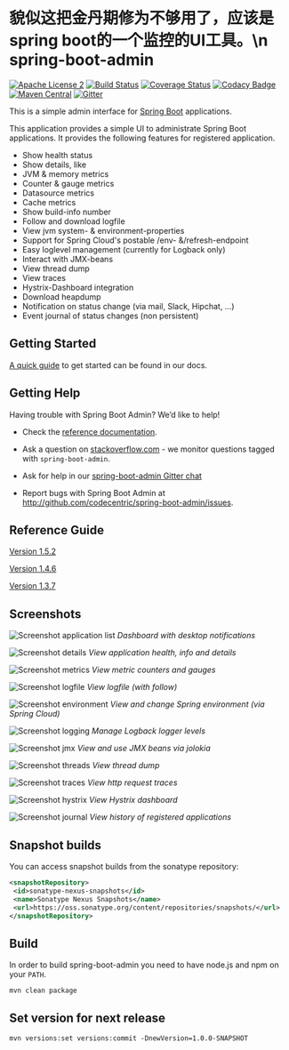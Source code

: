 貌似这把金丹期修为不够用了，应该是spring boot的一个监控的UI工具。\n
spring-boot-admin
=================
[![Apache License 2](https://img.shields.io/badge/license-ASF2-blue.svg)](https://www.apache.org/licenses/LICENSE-2.0.txt)
[![Build Status](https://travis-ci.org/codecentric/spring-boot-admin.svg?branch=master)](https://travis-ci.org/codecentric/spring-boot-admin)
[![Coverage Status](https://coveralls.io/repos/codecentric/spring-boot-admin/badge.svg)](https://coveralls.io/r/codecentric/spring-boot-admin)
[![Codacy Badge](https://api.codacy.com/project/badge/grade/8fd7bac6edac417a8451387286fe6917)](https://www.codacy.com/app/joshiste/spring-boot-admin)
[![Maven Central](https://maven-badges.herokuapp.com/maven-central/de.codecentric/spring-boot-admin/badge.svg)](https://maven-badges.herokuapp.com/maven-central/de.codecentric/spring-boot-admin/)
[![Gitter](https://badges.gitter.im/codecentric/spring-boot-admin.svg)](https://gitter.im/codecentric/spring-boot-admin?utm_source=badge&utm_medium=badge&utm_campaign=pr-badge)

This is a simple admin interface for [Spring Boot](http://projects.spring.io/spring-boot/ "Official Spring-Boot website") applications.

This application provides a simple UI to administrate Spring Boot applications. It provides the following features for registered application.

* Show health status
* Show details, like
 * JVM & memory metrics
 * Counter & gauge metrics
 * Datasource metrics
 * Cache metrics
* Show build-info number
* Follow and download logfile
* View jvm system- & environment-properties
* Support for Spring Cloud's postable /env- &/refresh-endpoint
* Easy loglevel management (currently for Logback only)
* Interact with JMX-beans
* View thread dump
* View traces
* Hystrix-Dashboard integration
* Download heapdump
* Notification on status change (via mail, Slack, Hipchat, ...)
* Event journal of status changes (non persistent)

## Getting Started

[A quick guide](http://codecentric.github.io/spring-boot-admin/1.5.2/#getting-started) to get started can be found in our docs.

## Getting Help

Having trouble with Spring Boot Admin? We’d like to help!

 * Check the [reference documentation](http://codecentric.github.io/spring-boot-admin/1.5.2/).
 
 * Ask a question on [stackoverflow.com](http://stackoverflow.com/questions/tagged/spring-boot-admin) - we monitor questions tagged with `spring-boot-admin`.
 
 * Ask for help in our [spring-boot-admin Gitter chat](https://gitter.im/codecentric/spring-boot-admin)
 
 * Report bugs with Spring Boot Admin at http://github.com/codecentric/spring-boot-admin/issues.

## Reference Guide
[Version 1.5.2](http://codecentric.github.io/spring-boot-admin/1.5.2/)

[Version 1.4.6](http://codecentric.github.io/spring-boot-admin/1.4.6/)

[Version 1.3.7](http://codecentric.github.io/spring-boot-admin/1.3.7/)

## Screenshots

![Screenshot application list](/images/screenshot.png?raw=true)
*Dashboard with desktop notifications*

![Screenshot details](/images/screenshot-details.png?raw=true)
*View application health, info and details*

![Screenshot metrics](/images/screenshot-metrics.png?raw=true)
*View metric counters and gauges*

![Screenshot logfile](/images/screenshot-logfile.png?raw=true)
*View logfile (with follow)*

![Screenshot environment](/images/screenshot-environment.png?raw=true)
*View and change Spring environment (via Spring Cloud)*

![Screenshot logging](/images/screenshot-logging.png?raw=true)
*Manage Logback logger levels*

![Screenshot jmx](/images/screenshot-jmx.png?raw=true)
*View and use JMX beans via jolokia*

![Screenshot threads](/images/screenshot-threads.png?raw=true)
*View thread dump*

![Screenshot traces](/images/screenshot-trace.png?raw=true)
*View http request traces*

![Screenshot hystrix](/images/screenshot-hystrix.png?raw=true)
*View Hystrix dashboard*

![Screenshot journal](/images/screenshot-journal.png?raw=true)
*View history of registered applications*

## Snapshot builds
You can access snapshot builds from the sonatype repository:
```xml
<snapshotRepository>
 <id>sonatype-nexus-snapshots</id>
 <name>Sonatype Nexus Snapshots</name>
 <url>https://oss.sonatype.org/content/repositories/snapshots/</url>
</snapshotRepository>
```

## Build
In order to build spring-boot-admin you need to have node.js and npm on your `PATH`.

```shell
mvn clean package
```

## Set version for next release
```shell
mvn versions:set versions:commit -DnewVersion=1.0.0-SNAPSHOT
```
